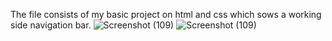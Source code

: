 The file consists of my basic project on html and css which sows a working side navigation bar.
![Screenshot (109)](https://github.com/user-attachments/assets/d8ad0ceb-5591-4331-bb7d-299c3a51622d)
![Screenshot (109)](https://github.com/user-attachments/assets/bdcda7fb-1e96-43d2-a628-4e20daa2f500)


